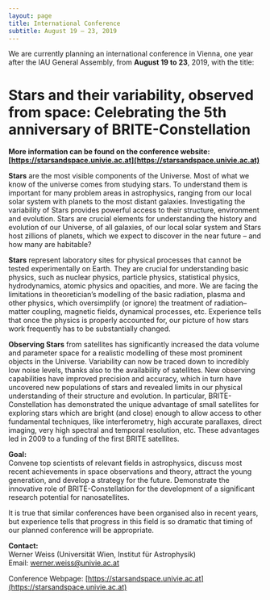 ```yaml
---
layout: page
title: International Conference
subtitle: August 19 – 23, 2019
---
```

We are currently planning an international conference in Vienna, one
year after the IAU General Assembly, from **August 19 to 23**, 2019,
with the title:

# Stars and their variability, observed from space: Celebrating the 5th anniversary of BRITE-Constellation

**More information can be found on the conference website: [https://starsandspace.univie.ac.at](https://starsandspace.univie.ac.at)**

**Stars** are the most visible components of the Universe. Most of what we
know of the universe comes from studying stars. To understand them is
important for many problem areas in astrophysics, ranging from our local
solar system with planets to the most distant galaxies. Investigating
the variability of Stars provides powerful access to their structure,
environment and evolution. Stars are crucial elements for understanding
the history and evolution of our Universe, of all galaxies, of our local
solar system and Stars host zillions of planets, which we expect to
discover in the near future – and how many are habitable?

**Stars** represent laboratory sites for physical processes that cannot be
tested experimentally on Earth. They are crucial for understanding basic
physics, such as nuclear physics, particle physics, statistical physics,
hydrodynamics, atomic physics and opacities, and more. We are facing the
limitations in theoretician’s modelling of the basic radiation, plasma
and other physics, which oversimplify (or ignore) the treatment of
radiation–matter coupling, magnetic fields, dynamical processes, etc.
Experience tells that once the physics is properly accounted for, our
picture of how stars work frequently has to be substantially changed.

**Observing Stars** from satellites has significantly increased the data
volume and parameter space for a realistic modelling of these most
prominent objects in the Universe. Variability can now be traced down
to incredibly low noise levels, thanks also to the availability of
satellites. New observing capabilities have improved precision and
accuracy, which in turn have uncovered new populations of stars and
revealed limits in our physical understanding of their structure and
evolution. In particular, BRITE-Constellation has demonstrated the unique
advantage of small satellites for exploring stars which are bright
(and close) enough to allow access to other fundamental techniques,
like interferometry, high accurate parallaxes, direct imaging, very
high spectral and temporal resolution, etc. These advantages led in 2009
to a funding of the first BRITE satellites.

**Goal:**<br/>
Convene top scientists of relevant fields in astrophysics, discuss most
recent achievements in space observations and theory, attract the young
generation, and develop a strategy for the future. Demonstrate the
innovative role of BRITE-Constellation for the development of a
significant research potential for nanosatellites.

It is true that similar conferences have been organised also in recent
years, but experience tells that progress in this field is so dramatic
that timing of our planned conference will be appropriate.

**Contact:**<br/>
Werner Weiss (Universität Wien, Institut für Astrophysik)\
Email: werner.weiss@univie.ac.at

Conference Webpage: [https://starsandspace.univie.ac.at](https://starsandspace.univie.ac.at)